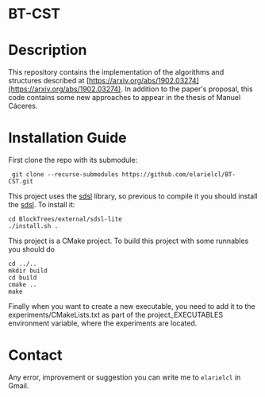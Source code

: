 # BT-CST
# Description
This repository contains the implementation of the algorithms and structures described at [https://arxiv.org/abs/1902.03274](https://arxiv.org/abs/1902.03274). In addition to the paper's proposal, this code contains some new approaches to appear in the thesis of Manuel Cáceres.
# Installation Guide
First clone the repo with its submodule:
```
 git clone --recurse-submodules https://github.com/elarielcl/BT-CST.git
 ```
 This project uses the [sdsl](https://github.com/elarielcl/sdsl-lite) library, so previous to compile it you should install the [sdsl](https://github.com/elarielcl/sdsl-lite). To install it:
 ```
 cd BlockTrees/external/sdsl-lite
 ./install.sh .
 ```
 
This project is a CMake project. To build this project with some runnables you should do

```
cd ../..
mkdir build
cd build
cmake ..
make
```

Finally when you want to create a new executable, you need to add it to the experiments/CMakeLists.txt as part of the project_EXECUTABLES environment variable, where the experiments are located.
# Contact
Any error, improvement or suggestion you can write me to `elarielcl` in Gmail. 
